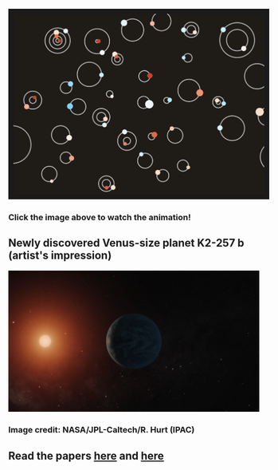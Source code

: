 <a href="https://www.youtube.com/watch?v=mm0L70l1dRE
" target="_blank"><img src="images/main-graphic.png"
alt="IMAGE ALT TEXT HERE" width="1920" border="10" /></a>
### Click the image above to watch the animation!

## Newly discovered Venus-size planet K2-257 b (artist's impression)
![](images/planet-graphic.png)
### Image credit: NASA/JPL-Caltech/R. Hurt (IPAC)

## Read the papers [here](https://doi.org/10.3847/1538-3881/aaccde) and [here](http://iopscience.iop.org/article/10.3847/1538-3881/aae778/meta)
